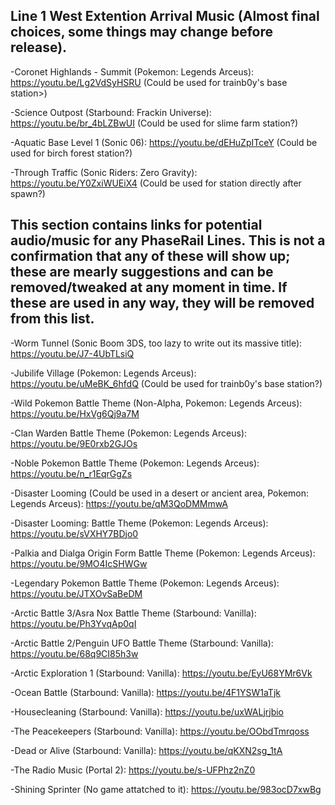 ## Line 1 West Extention Arrival Music (Almost final choices, some things may change before release).

-Coronet Highlands - Summit (Pokemon: Legends Arceus): https://youtu.be/Lg2VdSyHSRU (Could be used for trainb0y's base station>)

-Science Outpost (Starbound: Frackin Universe): https://youtu.be/br_4bLZBwUI (Could be used for slime farm station?)

-Aquatic Base Level 1 (Sonic 06): https://youtu.be/dEHuZpITceY (Could be used for birch forest station?)

-Through Traffic (Sonic Riders: Zero Gravity): https://youtu.be/Y0ZxiWUEiX4 (Could be used for station directly after spawn?)

## This section contains links for potential audio/music for any PhaseRail Lines. This is not a confirmation that any of these will show up; these are mearly suggestions and can be removed/tweaked at any moment in time. If these are used in any way, they will be removed from this list.

-Worm Tunnel (Sonic Boom 3DS, too lazy to write out its massive title): https://youtu.be/J7-4UbTLsiQ

-Jubilife Village (Pokemon: Legends Arceus): https://youtu.be/uMeBK_6hfdQ (Could be used for trainb0y's base station?)

-Wild Pokemon Battle Theme (Non-Alpha, Pokemon: Legends Arceus): https://youtu.be/HxVg6Qj9a7M

-Clan Warden Battle Theme (Pokemon: Legends Arceus): https://youtu.be/9E0rxb2GJOs

-Noble Pokemon Battle Theme (Pokemon: Legends Arceus): https://youtu.be/n_r1EqrGgZs

-Disaster Looming (Could be used in a desert or ancient area, Pokemon: Legends Arceus): https://youtu.be/qM3QoDMMmwA

-Disaster Looming: Battle Theme (Pokemon: Legends Arceus): https://youtu.be/sVXHY7BDjo0

-Palkia and Dialga Origin Form Battle Theme (Pokemon: Legends Arceus): https://youtu.be/9MO4IcSHWGw

-Legendary Pokemon Battle Theme (Pokemon: Legends Arceus): https://youtu.be/JTXOvSaBeDM

-Arctic Battle 3/Asra Nox Battle Theme (Starbound: Vanilla): https://youtu.be/Ph3YvqAp0qI

-Arctic Battle 2/Penguin UFO Battle Theme (Starbound: Vanilla): https://youtu.be/68q9CI85h3w

-Arctic Exploration 1 (Starbound: Vanilla): https://youtu.be/EyU68YMr6Vk

-Ocean Battle (Starbound: Vanilla): https://youtu.be/4F1YSW1aTjk

-Housecleaning (Starbound: Vanilla): https://youtu.be/uxWALjrjbio

-The Peacekeepers (Starbound: Vanilla): https://youtu.be/OObdTmrqoss

-Dead or Alive (Starbound: Vanilla): https://youtu.be/qKXN2sg_1tA

-The Radio Music (Portal 2): https://youtu.be/s-UFPhz2nZ0

-Shining Sprinter (No game attatched to it): https://youtu.be/983ocD7xwBg
